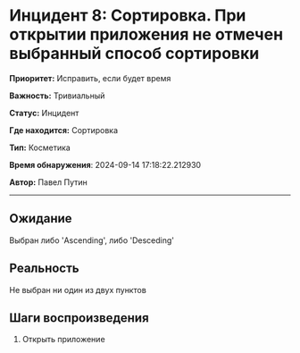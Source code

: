 # Инцидент 8: Сортировка. При открытии приложения не отмечен выбранный способ сортировки

**Приоритет:** Исправить, если будет время

**Важность:** Тривиальный

**Статус:** Инцидент

**Где находится:** Сортировка

**Тип:** Косметика

**Время обнаружения**: 2024-09-14 17:18:22.212930

**Автор:** Павел Путин

--------------------

## Ожидание

Выбран либо 'Ascending', либо 'Desceding'

## Реальность

Не выбран ни один из двух пунктов

## Шаги воспроизведения

1. Открыть приложение


